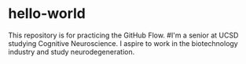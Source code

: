 # hello-world
This repository is for practicing the GitHub Flow.
#I'm a senior at UCSD studying Cognitive Neuroscience. I aspire to work in the biotechnology industry and study neurodegeneration. 
